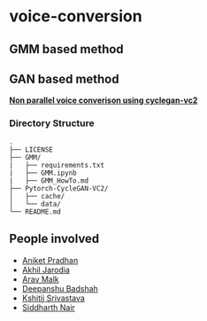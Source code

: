 # voice-conversion

## GMM based method

<insert paper links>

## GAN based method
[**Non parallel voice converison using cyclegan-vc2**](https://arxiv.org/pdf/1904.04631.pdf)


### Directory Structure
```
.
├── LICENSE
├── GMM/
|   ├── requirements.txt
|   ├── GMM.ipynb
|   ├── GMM_HowTo.md
├── Pytorch-CycleGAN-VC2/
│   ├── cache/
│   └── data/
└── README.md
```

## People involved
* [Aniket Pradhan](http://home.iiitd.edu.in/~aniket17133)
* [Akhil Jarodia](https://github.com/akj127)
* [Arav Malk](https://github.com/Arav-malik)
* [Deepanshu Badshah](#)
* [Kshitij Srivastava](#)
* [Siddharth Nair](https://github.com/siddharth17196)
